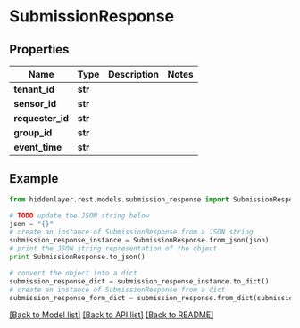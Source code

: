 # SubmissionResponse


## Properties

Name | Type | Description | Notes
------------ | ------------- | ------------- | -------------
**tenant_id** | **str** |  | 
**sensor_id** | **str** |  | 
**requester_id** | **str** |  | 
**group_id** | **str** |  | 
**event_time** | **str** |  | 

## Example

```python
from hiddenlayer.rest.models.submission_response import SubmissionResponse

# TODO update the JSON string below
json = "{}"
# create an instance of SubmissionResponse from a JSON string
submission_response_instance = SubmissionResponse.from_json(json)
# print the JSON string representation of the object
print SubmissionResponse.to_json()

# convert the object into a dict
submission_response_dict = submission_response_instance.to_dict()
# create an instance of SubmissionResponse from a dict
submission_response_form_dict = submission_response.from_dict(submission_response_dict)
```
[[Back to Model list]](../README.md#documentation-for-models) [[Back to API list]](../README.md#documentation-for-api-endpoints) [[Back to README]](../README.md)


